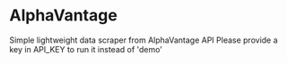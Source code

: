 # AlphaVantage
Simple lightweight data scraper from AlphaVantage API
Please provide a key in API_KEY to run it instead of 'demo'
